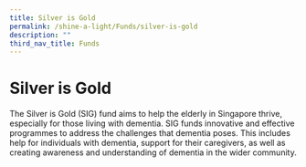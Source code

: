 ```yaml
---
title: Silver is Gold
permalink: /shine-a-light/Funds/silver-is-gold
description: ""
third_nav_title: Funds
---
```

# Silver is Gold

The Silver is Gold (SIG) fund aims to help the elderly in Singapore thrive, especially for those living with dementia. SIG funds innovative and effective programmes to address the challenges that dementia poses. This includes help for individuals with dementia, support for their caregivers, as well as creating awareness and understanding of dementia in the wider community.
